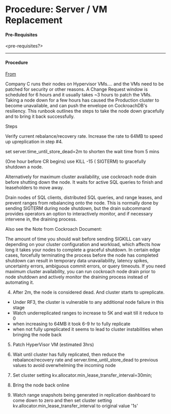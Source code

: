 # Procedure: Server / VM Replacement

#### Pre-Requisites

<pre-requisites?>



------

#### Procedure

[From](https://cockroachlabs.atlassian.net/wiki/spaces/CS/pages/2156822576/Runbook+to+patch+Hypervisor+hosts)

Company C runs their nodes on Hypervisor VMs…. and the VMs need to be patched for security or other reasons. A Change Request window is scheduled for 6 hours and it usually takes ~3 hours to patch the VMs. Taking a node down for a few hours has caused the Production cluster to become unavailable, and can push the envelope on CockroachDB&#39;s resiliency. This runbook outlines the steps to take the node down gracefully and to bring it back successfully.

Steps

Verify current rebalance/recovery rate. Increase the rate to 64MB to speed up upreplication in step #4.

set server.time\_until\_store\_dead=2m to shorten the wait time from 5 mins

(One hour before CR begins) use KILL -15 ( SIGTERM) to gracefully shutdown a node.

Alternatively for maximum cluster availability, use cockroach node drain before shutting down the node. It waits for active SQL queries to finish and leaseholders to move away.

Drain nodes of SQL clients, distributed SQL queries, and range leases, and prevent ranges from rebalancing onto the node. This is normally done by sending SIGTERM during node shutdown, but the drain subcommand provides operators an option to interactively monitor, and if necessary intervene in, the draining process.

Also see the Note from Cockroach Document:

The amount of time you should wait before sending SIGKILL can vary depending on your cluster configuration and workload, which affects how long it takes your nodes to complete a graceful shutdown. In certain edge cases, forcefully terminating the process before the node has completed shutdown can result in temporary data unavailability, latency spikes, uncertainty errors, ambiguous commit errors, or query timeouts. If you need maximum cluster availability, you can run cockroach node drain prior to node shutdown and actively monitor the draining process instead of automating it.

4. After 2m, the node is considered dead. And cluster starts to upreplicate.

- Under RF3, the cluster is vulnerable to any additional node failure in this stage
- Watch underreplicated ranges to increase to 5K and wait till it reduce to 0
- when increasing to 64MB it took 6-9 hr to fully replicate
- when not fully upreplicated it seems to lead to cluster instabilities when bringing the node back

5. Patch HyperVisor VM (estimated 3hrs)

6. Wait until cluster has fully replicated, then reduce the rebalance/recovery rate and server.time\_until\_store\_dead to previous values to avoid overwhelming the incoming node

7. Set cluster setting kv.allocator.min\_lease\_transfer\_interval=30min;

8. Bring the node back online

9. Watch range snapshots being generated in replication dashboard to come down to zero and then set cluster setting kv.allocator.min\_lease\_transfer\_interval to original value &#39;1s&#39;
